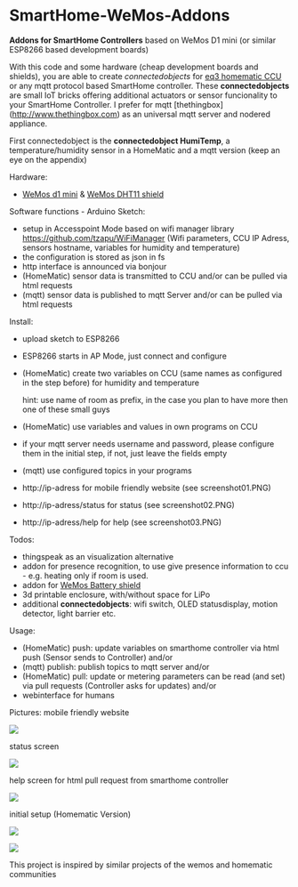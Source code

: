 # SmartHome-WeMos-Addons
**Addons for SmartHome Controllers** based on WeMos D1 mini (or similar ESP8266 based development boards)

With this code and some hardware (cheap development boards and shields), you are able to create *connectedobjects* for [eq3 homematic CCU](http://www.eq-3.de/produkte/homematic.html) or any mqtt protocol based SmartHome controller. These __connectedobjects__ are small IoT bricks offering additional actuators or sensor funcionality to your SmartHome Controller. I prefer for mqtt [thethingbox] (http://www.thethingbox.com) as an universal mqtt server and nodered appliance.

First connectedobject is the __connectedobject HumiTemp__,
a temperature/humidity sensor in a HomeMatic and a mqtt version (keep an eye on the appendix)

Hardware:
* [WeMos d1 mini](https://www.wemos.cc/product/d1-mini.html) & [WeMos DHT11 shield](https://www.wemos.cc/product/dht-shield.html)


Software functions - Arduino Sketch:
* setup in Accesspoint Mode based on wifi manager library https://github.com/tzapu/WiFiManager
  (Wifi parameters, CCU IP Adress, sensors hostname, variables for humidity and temperature)
* the configuration is stored as json in fs
* http interface is announced via bonjour
* (HomeMatic) sensor data is transmitted to CCU and/or can be pulled via html requests
* (mqtt) sensor data is published to mqtt Server and/or can be pulled via html requests


Install:
* upload sketch to ESP8266
* ESP8266 starts in AP Mode, just connect and configure
* (HomeMatic) create two variables on CCU (same names as configured in the step before) for humidity and temperature

  hint: use name of room as prefix, in the case you plan to have more then one of these small guys
* (HomeMatic) use variables and values in own programs on CCU
* if your mqtt server needs username and password, please configure them in the initial step, if not, just leave the fields empty
* (mqtt) use configured topics in your programs
* http://ip-adress for mobile friendly website (see screenshot01.PNG)
* http://ip-adress/status for status (see screenshot02.PNG)
* http://ip-adress/help for help (see screenshot03.PNG)

Todos:
* thingspeak as an visualization alternative
* addon for presence recognition, to use give presence information to ccu - e.g. heating only if room is used.
* addon for [WeMos Battery shield](https://www.wemos.cc/product/battery-shield.html)
* 3d printable enclosure, with/without space for LiPo
* additional **connectedobjects**: wifi switch, OLED statusdisplay, motion detector, light barrier etc.

Usage:
* (HomeMatic) push: update variables on smarthome controller via html push (Sensor sends to Controller) and/or
* (mqtt) publish: publish topics to mqtt server and/or
* (HomeMatic) pull: update or metering parameters can be read (and set) via pull requests (Controller asks for updates) and/or
* webinterface for humans

Pictures:
mobile friendly website

![](https://github.com/holgerimbery/SmartHome-WeMos-Addons/blob/master/screens/screenshot01.PNG)

status screen

![](https://github.com/holgerimbery/SmartHome-WeMos-Addons/blob/master/screens/screenshot02.PNG)

help screen for html pull request from smarthome controller

![](https://github.com/holgerimbery/SmartHome-WeMos-Addons/blob/master/screens/screenshot03.PNG)

initial setup (Homematic Version)

![](https://github.com/holgerimbery/SmartHome-WeMos-Addons/blob/master/screens/initial_setup01.png)

![](https://github.com/holgerimbery/SmartHome-WeMos-Addons/blob/master/screens/initial_setup02.png)

This project is inspired by similar projects of the wemos and homematic communities
